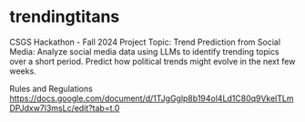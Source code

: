 # trendingtitans
CSGS Hackathon - Fall 2024 Project
Topic: Trend Prediction from Social Media: Analyze social media data using LLMs to identify trending topics over a short period. Predict how political trends might evolve in the next few weeks.

Rules and Regulations
https://docs.google.com/document/d/1TJgGglp8b194ol4Ld1C80q9VkelTLmDPJdxw7l3msLc/edit?tab=t.0

